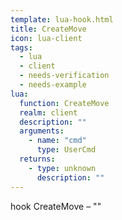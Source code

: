 ```yaml
---
template: lua-hook.html
title: CreateMove
icon: lua-client
tags:
  - lua
  - client
  - needs-verification
  - needs-example
lua:
  function: CreateMove
  realm: client
  description: ""
  arguments:
    - name: "cmd"
      type: UserCmd
  returns:
    - type: unknown
      description: ""
---
```


<div class="lua__search__keywords">
hook CreateMove &#x2013; ""
</div>
